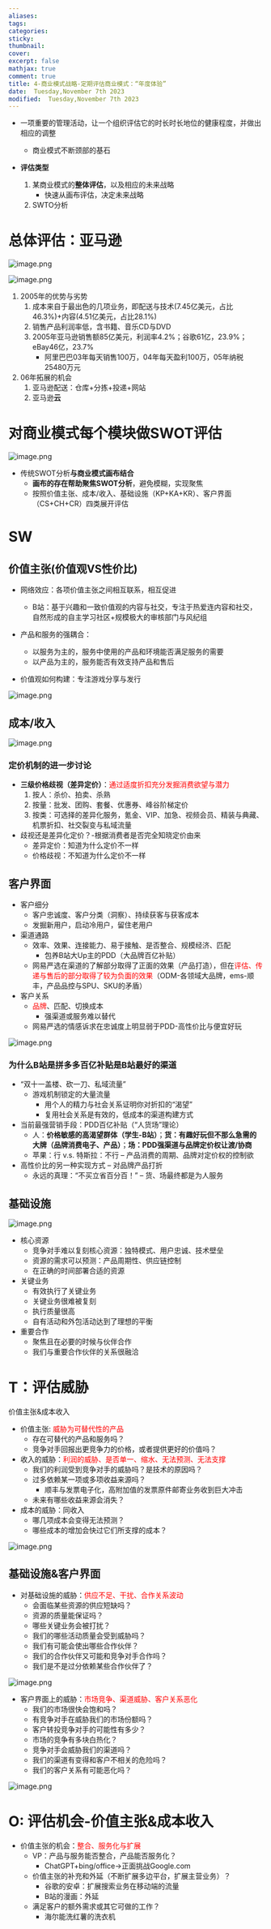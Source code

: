 ```yaml
---
aliases: 
tags: 
categories:
sticky:
thumbnail:
cover: 
excerpt: false
mathjax: true
comment: true
title: 4-商业模式战略-定期评估商业模式：“年度体验”
date:  Tuesday,November 7th 2023
modified:  Tuesday,November 7th 2023
---
```


- 一项重要的管理活动，让一个组织评估它的时长时长地位的健康程度，并做出相应的调整
	- 商业模式不断颈部的基石

- **评估类型**
	1. 某商业模式的**整体评估**，以及相应的未来战略
		- 快速从画布评估，决定未来战略
	2. SWTO分析

# 总体评估：亚马逊

![image.png](https://chillcharlie-img.oss-cn-hangzhou.aliyuncs.com/image%2F2023%2F10%2F31%2Fd09912c1701ea556a71cd0cc5c9a0844_20231031103206.png)

![image.png](https://chillcharlie-img.oss-cn-hangzhou.aliyuncs.com/image%2F2023%2F10%2F31%2Ff2e9f7557061fe6f0bd1293effa1214e_20231031103224.png)

1. 2005年的优势与劣势
	1. 成本来自于最出色的几项业务，即配送与技术(7.45亿美元，占比46.3%)+内容(4.51亿美元，占比28.1%)
	2. 销售产品利润率低，含书籍、音乐CD与DVD
	3. 2005年亚马逊销售额85亿美元，利润率4.2%；谷歌61亿，23.9%；eBay46亿，23.7%
		- 阿里巴巴03年每天销售100万，04年每天盈利100万，05年纳税25480万元
2. 06年拓展的机会
	1. 亚马逊配送：仓库+分拣+投递+网站
	2. 亚马逊**云**

# 对商业模式每个模块做SWOT评估

![image.png](https://chillcharlie-img.oss-cn-hangzhou.aliyuncs.com/image%2F2023%2F10%2F31%2Fc8d5ca480eb8221515e0219b306bd603_20231031102904.png)

- 传统SWOT分析**与商业模式画布结合**
	- **画布的存在帮助聚焦SWOT分析**，避免模糊，实现聚焦
	- 按照价值主张、成本/收入、基础设施（KP+KA+KR）、客户界面（CS+CH+CR）四类展开评估

# SW

## 价值主张(价值观VS性价比)

- 网络效应：各项价值主张之间相互联系，相互促进
	- B站：基于兴趣和一致价值观的内容与社交，专注于热爱连内容和社交，自然形成的自主学习社区+规模极大的审核部门与风纪组

- 产品和服务的强耦合：
	- 以服务为主的，服务中使用的产品和环境能否满足服务的需要
	- 以产品为主的，服务能否有效支持产品和售后
- 价值观如何构建：专注游戏分享与发行

![image.png](https://chillcharlie-img.oss-cn-hangzhou.aliyuncs.com/image%2F2023%2F11%2F07%2F6e2603d26f43eedd752be9ed30a1456f_20231107103522.png)

## 成本/收入

![image.png](https://chillcharlie-img.oss-cn-hangzhou.aliyuncs.com/image%2F2023%2F11%2F07%2Ffb4a0d9a737eab438ea6e02cd66f8c1e_20231107103507.png)

### 定价机制的进一步讨论

- **三级价格歧视（差异定价）**：<font color="#ff0000">通过适度折扣充分发掘消费欲望与潜力</font>
	1. 按人：杀价、拍卖、杀熟
	2. 按量：批发、团购、套餐、优惠券、峰谷阶梯定价
	3. 按类：可选择的差异化服务，氪金、VIP、加急、视频会员、精装与典藏、机票折扣、社交裂变与私域流量
- 歧视还是差异化定价？-根据消费者是否完全知晓定价由来
	- 差异定价：知道为什么定价不一样
	- 价格歧视：不知道为什么定价不一样

## 客户界面

- 客户细分
	- 客户忠诚度、客户分类（洞察）、持续获客与获客成本
	- 发掘新用户，启动冷用户，留住老用户
- 渠道通路
	- 效率、效果、连接能力、易于接触、是否整合、规模经济、匹配
		- 包养B站大Up主的PDD（大品牌百亿补贴）
	- 网易严选在渠道的了解部分取得了正面的效果（产品打造），但在<font color="#ff0000">评估、传递与售后的部分取得了较为负面的效果</font>（ODM-各领域大品牌，ems-顺丰，产品品控与SPU、SKU的矛盾）
- 客户关系
	- <font color="#ff0000">品牌</font>、匹配、切换成本
		- 强渠道或服务难以替代
	- 网易严选的情感诉求在忠诚度上明显弱于PDD-高性价比与便宜好玩

![image.png](https://chillcharlie-img.oss-cn-hangzhou.aliyuncs.com/image%2F2023%2F11%2F07%2Fb7fe665b7bbd7a8f2b8d3c191d13daf6_20231107102336.png)

### 为什么B站是拼多多百亿补贴是B站最好的渠道

- “双十一盖楼、砍一刀、私域流量”
	- 游戏机制锁定的大量流量
		- 用个人的精力与社会关系证明你对折扣的“渴望”
		- 复用社会关系是有效的，低成本的渠道构建方式
- 当前最强营销手段：PDD百亿补贴（“人货场”理论）
	- 人：**价格敏感的高渴望群体（学生-B站）**；**货：有趣好玩但不那么急需的大牌（品牌消费电子、产品）**；**场：PDD强渠道与品牌定价权让渡/协商**
	- 苹果：行 v.s. 特斯拉：不行 – 产品消费的周期、品牌对定价权的控制欲
- 高性价比的另一种实现方式 – 对品牌产品打折
	- 永远的真理：“不买立省百分百！” – 货、场最终都是为人服务

## 基础设施

![image.png](https://chillcharlie-img.oss-cn-hangzhou.aliyuncs.com/image%2F2023%2F11%2F07%2F3c97bbf4bd53c2a8105001148f485a18_20231107103437.png)

- 核心资源
	- 竞争对手难以复刻核心资源：独特模式、用户忠诚、技术壁垒
	- 资源的需求可以预测：产品周期性、供应链控制
	- 在正确的时间部署合适的资源
- 关键业务
	- 有效执行了关键业务
	- 关键业务很难被复刻
	- 执行质量很高
	- 自有活动和外包活动达到了理想的平衡
- 重要合作
	- 聚焦且在必要的时候与伙伴合作
	- 我们与重要合作伙伴的关系很融洽

# T：评估威胁

价值主张&成本收入


- 价值主张: <font color="#ff0000">威胁为可替代性的产品</font>
	- 存在可替代的产品和服务吗？
	- 竞争对手回报出更竞争力的价格，或者提供更好的价值吗？
- 收入的威胁：<font color="#ff0000">利润的威胁、是否单一、缩水、无法预测、无法支撑</font>
	- 我们的利润受到竞争对手的威胁吗？是技术的原因吗？
	- 过多依赖某一项或多项收益来源吗？
		- 顺丰与发票电子化，高附加值的发票原件邮寄业务收到巨大冲击
	- 未来有哪些收益来源会消失？
- 成本的威胁：同收入
	- 哪几项成本会变得无法预测？
	- 哪些成本的增加会快过它们所支撑的成本？

![image.png](https://chillcharlie-img.oss-cn-hangzhou.aliyuncs.com/image%2F2023%2F11%2F07%2Fcb8e521dd7e2558de199e3294a157107_20231107114245.png)


## 基础设施&客户界面

- 对基础设施的威胁：<font color="#ff0000">供应不足、干扰、合作关系波动</font>
	- 会面临某些资源的供应短缺吗？
	- 资源的质量能保证吗？
	- 哪些关键业务会被打扰？
	- 我们的哪些活动质量会受到威胁吗？
	- 我们有可能会使出哪些合作伙伴？
	- 我们的合作伙伴又可能和竞争对手合作吗？
	- 我们是不是过分依赖某些合作伙伴了？


![image.png](https://chillcharlie-img.oss-cn-hangzhou.aliyuncs.com/image%2F2023%2F11%2F07%2Fa21cb0dca48f6c953338c61d7ec8331b_20231107120035.png)

- 客户界面上的威胁：<font color="#ff0000">市场竞争、渠道威胁、客户关系恶化</font>
	- 我们的市场很快会饱和吗？
	- 有竞争对手在威胁我们的市场份额吗？
	- 客户转投竞争对手的可能性有多少？
	- 市场的竞争有多块白热化？
	- 竞争对手会威胁我们的渠道吗？
	- 我们的渠道有变得和客户不相关的危险吗？
	- 我们的客户关系有可能恶化吗？

![image.png](https://chillcharlie-img.oss-cn-hangzhou.aliyuncs.com/image%2F2023%2F11%2F07%2Ffb3cf72db5b432b288ec149854f5b728_20231107120047.png)


# O: 评估机会-价值主张&成本收入

- 价值主张的机会：<font color="#ff0000">整合、服务化与扩展</font>
	- VP：产品与服务能否整合，产品能否服务化？
		- ChatGPT+bing/office->正面挑战Google.com
	- 价值主张的补充和外延（不断扩展多边平台，扩展主营业务）？
		- 谷歌的安卓：扩展搜索业务在移动端的流量
		- B站的漫画：外延
	- 满足客户的额外需求或其它可做的工作？
		- 海尔能洗红薯的洗衣机

